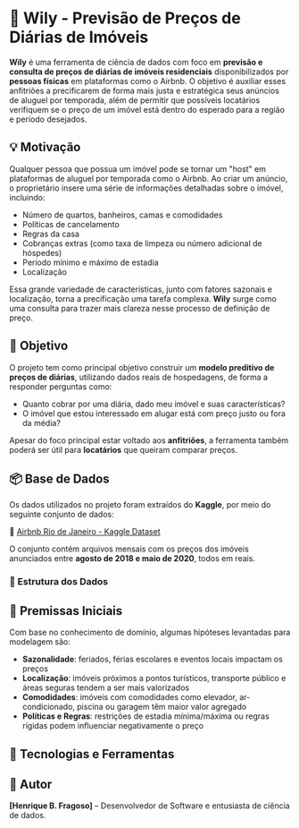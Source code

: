 # 🏡 Wily - Previsão de Preços de Diárias de Imóveis

**Wily** é uma ferramenta de ciência de dados com foco em **previsão e consulta de preços de diárias de imóveis residenciais** disponibilizados por **pessoas físicas** em plataformas como o Airbnb. O objetivo é auxiliar esses anfitriões a precificarem de forma mais justa e estratégica seus anúncios de aluguel por temporada, além de permitir que possíveis locatários verifiquem se o preço de um imóvel está dentro do esperado para a região e período desejados.

## 💡 Motivação

Qualquer pessoa que possua um imóvel pode se tornar um "host" em plataformas de aluguel por temporada como o Airbnb. Ao criar um anúncio, o proprietário insere uma série de informações detalhadas sobre o imóvel, incluindo:

- Número de quartos, banheiros, camas e comodidades  
- Políticas de cancelamento  
- Regras da casa  
- Cobranças extras (como taxa de limpeza ou número adicional de hóspedes)  
- Período mínimo e máximo de estadia  
- Localização  

Essa grande variedade de características, junto com fatores sazonais e localização, torna a precificação uma tarefa complexa. **Wily** surge como uma consulta para trazer mais clareza nesse processo de definição de preço.

## 🎯 Objetivo

O projeto tem como principal objetivo construir um **modelo preditivo de preços de diárias**, utilizando dados reais de hospedagens, de forma a responder perguntas como:

- Quanto cobrar por uma diária, dado meu imóvel e suas características?
- O imóvel que estou interessado em alugar está com preço justo ou fora da média?

Apesar do foco principal estar voltado aos **anfitriões**, a ferramenta também poderá ser útil para **locatários** que queiram comparar preços.

## 📦 Base de Dados

Os dados utilizados no projeto foram extraídos do **Kaggle**, por meio do seguinte conjunto de dados:

📂 [Airbnb Rio de Janeiro - Kaggle Dataset](https://www.kaggle.com/datasets/allanbruno/airbnb-rio-de-janeiro/)

O conjunto contém arquivos mensais com os preços dos imóveis anunciados entre **agosto de 2018 e maio de 2020**, todos em reais.

### 📁 Estrutura dos Dados


## 🧠 Premissas Iniciais

Com base no conhecimento de domínio, algumas hipóteses levantadas para modelagem são:

- **Sazonalidade**: feriados, férias escolares e eventos locais impactam os preços  
- **Localização**: imóveis próximos a pontos turísticos, transporte público e áreas seguras tendem a ser mais valorizados  
- **Comodidades**: imóveis com comodidades como elevador, ar-condicionado, piscina ou garagem têm maior valor agregado  
- **Políticas e Regras**: restrições de estadia mínima/máxima ou regras rígidas podem influenciar negativamente o preço  

## 🔧 Tecnologias e Ferramentas


## 👤 Autor

**[Henrique B. Fragoso]** – Desenvolvedor de Software e entusiasta de ciência de dados.
